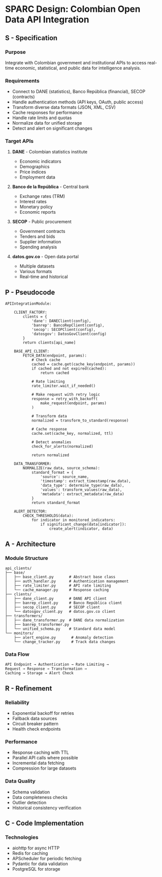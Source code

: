 # SPARC Design: Colombian Open Data API Integration

## S - Specification

### Purpose
Integrate with Colombian government and institutional APIs to access real-time economic, statistical, and public data for intelligence analysis.

### Requirements
- Connect to DANE (statistics), Banco República (financial), SECOP (contracts)
- Handle authentication methods (API keys, OAuth, public access)
- Transform diverse data formats (JSON, XML, CSV)
- Cache responses for performance
- Handle rate limits and quotas
- Normalize data for unified storage
- Detect and alert on significant changes

### Target APIs
1. **DANE** - Colombian statistics institute
   - Economic indicators
   - Demographics
   - Price indices
   - Employment data

2. **Banco de la República** - Central bank
   - Exchange rates (TRM)
   - Interest rates
   - Monetary policy
   - Economic reports

3. **SECOP** - Public procurement
   - Government contracts
   - Tenders and bids
   - Supplier information
   - Spending analysis

4. **datos.gov.co** - Open data portal
   - Multiple datasets
   - Various formats
   - Real-time and historical

## P - Pseudocode

```
APIIntegrationModule:

    CLIENT_FACTORY:
        clients = {
            'dane': DANEClient(config),
            'banrep': BancoRepClient(config),
            'secop': SECOPClient(config),
            'datosgov': DatosGovClient(config)
        }
        return clients[api_name]

    BASE_API_CLIENT:
        FETCH_DATA(endpoint, params):
            # Check cache
            cached = cache.get(cache_key(endpoint, params))
            if cached and not expired(cached):
                return cached

            # Rate limiting
            rate_limiter.wait_if_needed()

            # Make request with retry logic
            response = retry_with_backoff(
                make_request(endpoint, params)
            )

            # Transform data
            normalized = transform_to_standard(response)

            # Cache response
            cache.set(cache_key, normalized, ttl)

            # Detect anomalies
            check_for_alerts(normalized)

            return normalized

    DATA_TRANSFORMER:
        NORMALIZE(raw_data, source_schema):
            standard_format = {
                'source': source_name,
                'timestamp': extract_timestamp(raw_data),
                'data_type': determine_type(raw_data),
                'values': transform_values(raw_data),
                'metadata': extract_metadata(raw_data)
            }
            return standard_format

    ALERT_DETECTOR:
        CHECK_THRESHOLDS(data):
            for indicator in monitored_indicators:
                if significant_change(data[indicator]):
                    create_alert(indicator, data)
```

## A - Architecture

### Module Structure
```
api_clients/
├── base/
│   ├── base_client.py       # Abstract base class
│   ├── auth_handler.py      # Authentication management
│   ├── rate_limiter.py      # API rate limiting
│   └── cache_manager.py     # Response caching
├── clients/
│   ├── dane_client.py       # DANE API client
│   ├── banrep_client.py     # Banco República client
│   ├── secop_client.py      # SECOP client
│   └── datosgov_client.py   # datos.gov.co client
├── transformers/
│   ├── dane_transformer.py  # DANE data normalization
│   ├── banrep_transformer.py
│   └── unified_schema.py    # Standard data model
└── monitors/
    ├── alert_engine.py       # Anomaly detection
    └── change_tracker.py     # Track data changes
```

### Data Flow
```
API Endpoint → Authentication → Rate Limiting →
Request → Response → Transformation →
Caching → Storage → Alert Check
```

## R - Refinement

### Reliability
- Exponential backoff for retries
- Fallback data sources
- Circuit breaker pattern
- Health check endpoints

### Performance
- Response caching with TTL
- Parallel API calls where possible
- Incremental data fetching
- Compression for large datasets

### Data Quality
- Schema validation
- Data completeness checks
- Outlier detection
- Historical consistency verification

## C - Code Implementation

### Technologies
- aiohttp for async HTTP
- Redis for caching
- APScheduler for periodic fetching
- Pydantic for data validation
- PostgreSQL for storage